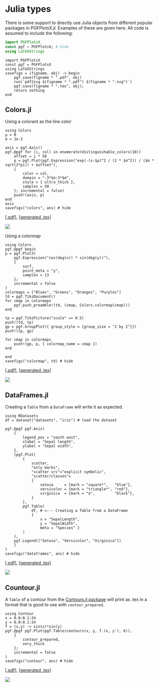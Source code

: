 # Julia types

There is some support to directly use Julia objects from different popular packages in PGFPlotsX.jl. Examples of these are given here.
All code is assumed to include the following:

```jl
import PGFPlotsX
const pgf = PGFPlotsX; # hide
using LaTeXStrings
```

```@setup pgf
import PGFPlotsX
const pgf = PGFPlotsX
using LaTeXStrings
savefigs = (figname, obj) -> begin
    pgf.save(figname * ".pdf", obj)
    run(`pdf2svg $(figname * ".pdf") $(figname * ".svg")`)
    pgf.save(figname * ".tex", obj);
    return nothing
end
```

## Colors.jl

Using a colorant as the line color

```@example pgf
using Colors
μ = 0
σ = 1e-3

axis = pgf.Axis()
pgf.@pgf for (i, col) in enumerate(distinguishable_colors(10))
    offset = i * 50
    p = pgf.Plot(pgf.Expression("exp(-(x-$μ)^2 / (2 * $σ^2)) / ($σ * sqrt(2*pi)) + $offset"),
    {
        color = col,
        domain = "-3*$σ:3*$σ",
        style = { ultra_thick },
        samples = 50
    }; incremental = false)
    push!(axis, p)
end
axis
savefigs("colors", ans) # hide
```

[\[.pdf\]](colors.pdf), [\[generated .tex\]](colors.tex)

![](colors.svg)

Using a colormap

```@example pgf
using Colors
pgf.@pgf begin
p = pgf.Plot3(
    pgf.Expression("cos(deg(x)) * sin(deg(y))"),
    {
        surf,
        point_meta = "y",
        samples = 13
    };
    incremental = false
)
colormaps = ["Blues", "Greens", "Oranges", "Purples"]
td = pgf.TikzDocument()
for cmap in colormaps
    pgf.push_preamble!(td, (cmap, Colors.colormap(cmap)))
end

tp = pgf.TikzPicture("scale" => 0.5)
push!(td, tp)
gp = pgf.GroupPlot({ group_style = {group_size = "2 by 2"}})
push!(tp, gp)

for cmap in colormaps
    push!(gp, p, { colormap_name = cmap })
end

end
savefigs("colormap", td) # hide
```

[\[.pdf\]](colormap.pdf), [\[generated .tex\]](colormap.tex)

![](colormap.svg)

## DataFrames.jl

Creating a `Table` from a `DataFrame` will write it as expected.

```@example pgf
using RDatasets
df = dataset("datasets", "iris") # load the dataset

pgf.@pgf pgf.Axis(
    {
        legend_pos = "south east",
        xlabel = "Sepal length",
        ylabel = "Sepal width",
    },
    [pgf.Plot(
        {
            scatter,
            "only marks",
            "scatter src"="explicit symbolic",
            "scatter/classes"=
            {
                setosa     = {mark = "square*",   "blue"},
                versicolor = {mark = "triangle*", "red"},
                virginica  = {mark = "o",         "black"},
            }
        },
        pgf.Table(
            df, # <--- Creating a Table from a DataFrame
            {
                x = "SepalLength",
                y = "SepalWidth",
                meta = "Species" }
        )
    ),
    pgf.Legend(["Setosa", "Versicolor", "Virginica"])
    ]
)
savefigs("dataframes", ans) # hide
```

[\[.pdf\]](dataframes.pdf), [\[generated .tex\]](dataframes.tex)

![](dataframes.svg)

## Countour.jl

A `Table` of a contour from the [Contours.jl package](https://github.com/JuliaGeometry/Contour.jl) will print as .tex in a format that is
good to use with `contour_prepared`.

```@example pgf
using Contour
x = 0.0:0.1:2π
y = 0.0:0.1:2π
f = (x,y) -> sin(x)*sin(y)
pgf.@pgf pgf.Plot(pgf.Table(contours(x, y, f.(x, y'), 6)),
    {
        contour_prepared,
        very_thick
    };
    incremental = false
)
savefigs("contour", ans) # hide
```

[\[.pdf\]](contour.pdf), [\[generated .tex\]](contour.tex)

![](contour.svg)
